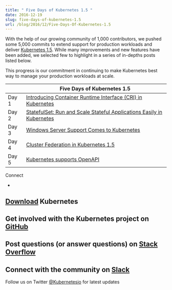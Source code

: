 ```yaml
---
title: " Five Days of Kubernetes 1.5 "
date: 2016-12-19
slug: five-days-of-kubernetes-1.5
url: /blog/2016/12/Five-Days-Of-Kubernetes-1.5
---
```

With the help of our growing community of 1,000 contributors, we pushed some 5,000 commits to extend support for production workloads and deliver [Kubernetes 1.5](https://kubernetes.io/blog/2016/12/kubernetes-1.5-supporting-production-workloads). While many improvements and new features have been added, we selected few to highlight in a series of in-depths posts listed below.&nbsp;

This progress is our commitment in continuing to make Kubernetes best way to manage your production workloads at scale.

| | Five Days of Kubernetes 1.5 |
|---|---|
| Day 1 |  [Introducing Container Runtime Interface (CRI) in Kubernetes](https://kubernetes.io/blog/2016/12/container-runtime-interface-cri-in-kubernetes) |
| Day 2 |  [StatefulSet: Run and Scale Stateful Applications Easily in Kubernetes](https://kubernetes.io/blog/2016/12/statefulset-run-scale-stateful-applications-in-kubernetes) |
| Day 3 |  [Windows Server Support Comes to Kubernetes](https://kubernetes.io/blog/2016/12/windows-server-support-kubernetes) |
| Day 4 |  [Cluster Federation in Kubernetes 1.5](https://kubernetes.io/blog/2016/12/cluster-federation-in-kubernetes-1.5)  |
| Day 5 |  [Kubernetes supports OpenAPI](https://kubernetes.io/blog/2016/12/kubernetes-supports-openapi) |



Connect


-
[Download](http://get.k8s.io/) Kubernetes
-
Get involved with the Kubernetes project on [GitHub](https://github.com/kubernetes/kubernetes)
-
Post questions (or answer questions) on [Stack Overflow](http://stackoverflow.com/questions/tagged/kubernetes)
-
Connect with the community on [Slack](http://slack.k8s.io/)
-
Follow us on Twitter [@Kubernetesio](https://twitter.com/kubernetesio) for latest updates
